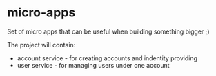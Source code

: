 # micro-apps
Set of micro apps that can be useful when building something bigger ;)

The project will contain:
* account service - for creating accounts and indentity providing
* user service - for managing users under one account

